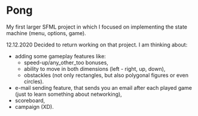 # Pong
My first larger SFML project in which I focused on implementing the state machine (menu, options, game).


12.12.2020
Decided to return working on that project. I am thinking about:
  - adding some gameplay features like:
    * speed-up/any_other_too bonuses,
    * ability to move in both dimensions (left - right, up, down),
    * obstackles (not only rectangles, but also polygonal figures or even circles).
  - e-mail sending feature, that sends you an email after each played game (just to learn something about networking),
  - scoreboard,
  - campaign (XD).
